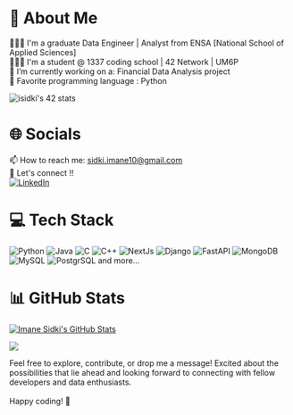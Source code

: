 # 💫 About Me
👩🏻‍🎓 I'm a graduate Data Engineer | Analyst from ENSA [National School of Applied Sciences]<br>
👩🏻‍💻 I'm a student @ 1337 coding school | 42 Network | UM6P<br>
🔭 I’m currently working on a: Financial Data Analysis project<br>
💯 Favorite programming language : Python<br>


![isidki's 42 stats](https://badge.mediaplus.ma/darkgray/isidki)
# 🌐 Socials
📫 How to reach me: [sidki.imane10@gmail.com](mailto:sidki.imane10@gmail.com)
<br>🔗 Let's connect !!  
[![LinkedIn](https://img.shields.io/badge/LinkedIn-%230077B5.svg?logo=linkedin&logoColor=white)](https://linkedin.com/in/imane-sidki) 
# 💻 Tech Stack
![Python](https://img.shields.io/badge/python-3670A0?style=for-the-badge&logo=python&logoColor=ffdd54) ![Java](https://img.shields.io/badge/java-%23ED8B00.svg?style=for-the-badge&logo=java&logoColor=white) ![C](https://img.shields.io/badge/c-%2300599C.svg?style=for-the-badge&logo=c&logoColor=white) ![C++](https://img.shields.io/badge/c++-%2300599C.svg?style=for-the-badge&logo=c++&logoColor=white) ![NextJs](https://img.shields.io/badge/nextjs-%234ea94b?style=for-the-badge&logo=next&logoColor=white) ![Django](https://img.shields.io/badge/django-%10211c.svg?style=for-the-badge&logo=django&logoColor=white) ![FastAPI](https://img.shields.io/badge/fastapi-%23ED8B00.svg?style=for-the-badge&logo=fastapi&logoColor=white) ![MongoDB](https://img.shields.io/badge/MongoDB-%234ea94b.svg?style=for-the-badge&logo=mongodb&logoColor=white) ![MySQL](https://img.shields.io/badge/mysql-%2300f.svg?style=for-the-badge&logo=mysql&logoColor=white) ![PostgrSQL](https://img.shields.io/badge/postgresql-%2300599C.svg?style=for-the-badge&logo=postgresql&logoColor=white) and more...
# 📊 GitHub Stats

[![Imane Sidki's GitHub Stats](https://github-readme-stats.vercel.app/api?username=imanesidki&show_icons=true&theme=radical)](https://github.com/anuraghazra/github-readme-stats)
<br>

[![](https://visitcount.itsvg.in/api?id=imane-sidki&icon=0&color=0)](https://visitcount.itsvg.in)

Feel free to explore, contribute, or drop me a message! Excited about the possibilities that lie ahead and looking forward to connecting with fellow developers and data enthusiasts.<br><br>
Happy coding! 🚀
